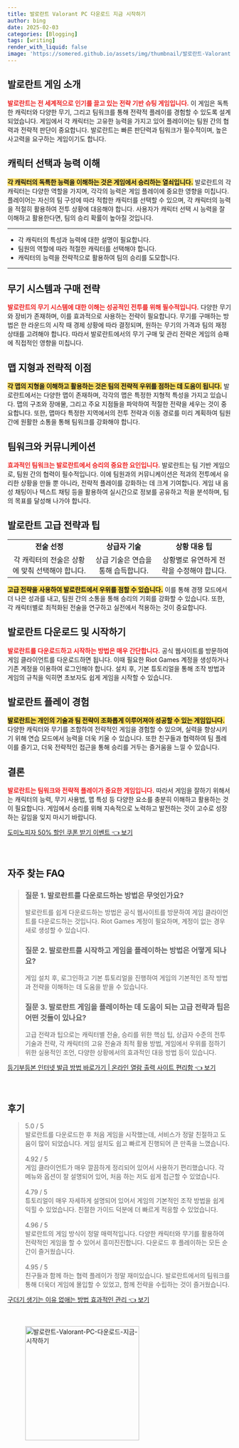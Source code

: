 ```yaml
---
title: 발로란트 Valorant PC 다운로드 지금 시작하기
author: bing
date: 2025-02-03
categories: [Blogging]
tags: [writing]
render_with_liquid: false
image: 'https://somered.github.io/assets/img/thumbnail/발로란트-Valorant-PC-다운로드-지금-시작하기.webp'
---
```



<h2 id='발로란트_게임_소개'>발로란트 게임 소개</h2>

<p><b><span style="color: #ee2323;">발로란트는 전 세계적으로 인기를 끌고 있는 전략 기반 슈팅 게임입니다.</span></b> 이 게임은 독특한 캐릭터와 다양한 무기, 그리고 팀워크를 통해 전략적 플레이를 경험할 수 있도록 설계되었습니다. 게임에서 각 캐릭터는 고유한 능력을 가지고 있어 플레이어는 팀원 간의 협력과 전략적 판단이 중요합니다. 발로란트는 빠른 판단력과 팀워크가 필수적이며, 높은 사고력을 요구하는 게임이기도 합니다.</p>

<h2 id='캐릭터_선택과_능력_이해'>캐릭터 선택과 능력 이해</h2>

<p><b><span style="background-color: #ffe066;">각 캐릭터의 독특한 능력을 이해하는 것은 게임에서 승리하는 열쇠입니다.</span></b> 발로란트의 각 캐릭터는 다양한 역할을 가지며, 각각의 능력은 게임 플레이에 중요한 영향을 미칩니다. 플레이어는 자신의 팀 구성에 따라 적합한 캐릭터를 선택할 수 있으며, 각 캐릭터의 능력을 적절히 활용하여 전투 상황에 대응해야 합니다. 사용자가 캐릭터 선택 시 능력을 잘 이해하고 활용한다면, 팀의 승리 확률이 높아질 것입니다.</p>

<hr />

<ul>
    <li>각 캐릭터의 특성과 능력에 대한 설명이 필요합니다.</li>
    <li>팀원의 역할에 따라 적절한 캐릭터를 선택해야 합니다.</li>
    <li>캐릭터의 능력을 전략적으로 활용하여 팀의 승리를 도모합니다.</li>
</ul>

<hr />

<h2 id='무기_시스템과_구매_전략'>무기 시스템과 구매 전략</h2>

<p><b><span style="color: #ee2323;">발로란트의 무기 시스템에 대한 이해는 성공적인 전투를 위해 필수적입니다.</span></b> 다양한 무기와 장비가 존재하며, 이를 효과적으로 사용하는 전략이 필요합니다. 무기를 구매하는 방법은 한 라운드의 시작 때 경제 상황에 따라 결정되며, 원하는 무기의 가격과 팀의 재정 상태를 고려해야 합니다. 따라서 발로란트에서의 무기 구매 및 관리 전략은 게임의 승패에 직접적인 영향을 미칩니다.</p>

<h2 id='맵_지형과_전략적_이점'>맵 지형과 전략적 이점</h2>

<p><b><span style="background-color: #ffe066;">각 맵의 지형을 이해하고 활용하는 것은 팀의 전략적 우위를 점하는 데 도움이 됩니다.</span></b> 발로란트에서는 다양한 맵이 존재하며, 각각의 맵은 특정한 지형적 특성을 가지고 있습니다. 맵의 구조와 장애물, 그리고 주요 지점들을 파악하여 적절한 전략을 세우는 것이 중요합니다. 또한, 맵마다 특정한 지역에서의 전투 전략과 이동 경로를 미리 계획하여 팀원 간에 원활한 소통을 통해 팀워크를 강화해야 합니다.</p>

<h2 id='팀워크와_커뮤니케이션'>팀워크와 커뮤니케이션</h2>

<p><b><span style="color: #ee2323;">효과적인 팀워크는 발로란트에서 승리의 중요한 요인입니다.</span></b> 발로란트는 팀 기반 게임으로, 팀원 간의 협력이 필수적입니다. 이에 팀원과의 커뮤니케이션은 적과의 전투에서 유리한 상황을 만들 뿐 아니라, 전략적 플레이를 강화하는 데 크게 기여합니다. 게임 내 음성 채팅이나 텍스트 채팅 등을 활용하여 실시간으로 정보를 공유하고 적을 분석하며, 팀의 목표를 달성해 나가야 합니다.</p>

<h2 id='발로란트_고급_전략과_팁'>발로란트 고급 전략과 팁</h2>

<table>
    <tr>
        <td style="text-align: center; height: 17px;"><b>전술 선정</b></td>
        <td style="text-align: center; height: 17px;"><b>상급자 기술</b></td>
        <td style="text-align: center; height: 17px;"><b>상황 대응 팁</b></td>
    </tr>
    <tr>
        <td style="text-align: center; height: 17px;">각 캐릭터의 전술은 상황에 맞춰 선택해야 합니다.</td>
        <td style="text-align: center; height: 17px;">상급 기술은 연습을 통해 습득합니다.</td>
        <td style="text-align: center; height: 17px;">상황별로 유연하게 전략을 수정해야 합니다.</td>
    </tr>
</table>

<p><b><span style="background-color: #ffe066;">고급 전략을 사용하여 발로란트에서 우위를 점할 수 있습니다.</span></b> 이를 통해 경쟁 모드에서 더 나은 성과를 내고, 팀원 간의 소통을 통해 승리의 기회를 강화할 수 있습니다. 또한, 각 캐릭터별로 최적화된 전술을 연구하고 실전에서 적용하는 것이 중요합니다.</p>

<h2 id='자주_묻는_질문'>발로란트 다운로드 및 시작하기</h2>

<p><b><span style="color: #ee2323;">발로란트를 다운로드하고 시작하는 방법은 매우 간단합니다.</span></b> 공식 웹사이트를 방문하여 게임 클라이언트를 다운로드하면 됩니다. 이때 필요한 Riot Games 계정을 생성하거나 기존 계정을 이용하여 로그인해야 합니다. 설치 후, 기본 튜토리얼을 통해 조작 방법과 게임의 규칙을 익히면 초보자도 쉽게 게임을 시작할 수 있습니다.</p>

<h2 id='발로란트_플레이_경험'>발로란트 플레이 경험</h2>

<p><b><span style="background-color: #ffe066;">발로란트는 개인의 기술과 팀 전략이 조화롭게 이루어져야 성공할 수 있는 게임입니다.</span></b> 다양한 캐릭터와 무기를 조합하여 전략적인 게임을 경험할 수 있으며, 실력을 향상시키기 위해 연습 모드에서 능력을 더욱 키울 수 있습니다. 또한 친구들과 협력하여 팀 플레이를 즐기고, 더욱 전략적인 접근을 통해 승리를 거두는 즐거움을 느낄 수 있습니다.</p>

<h2 id='결론'>결론</h2>

<p><b><span style="color: #ee2323;">발로란트는 팀워크와 전략적 플레이가 중요한 게임입니다.</span></b> 따라서 게임을 잘하기 위해서는 캐릭터의 능력, 무기 사용법, 맵 특성 등 다양한 요소를 충분히 이해하고 활용하는 것이 필요합니다. 게임에서 승리를 위해 지속적으로 노력하고 발전하는 것이 고수로 성장하는 길임을 잊지 마시기 바랍니다.</p>


<p><a class="click-button" title="도미노피자 50% 할인 쿠폰 받기 이벤트" href="https://somered.github.io/posts/%EB%8F%84%EB%AF%B8%EB%85%B8%ED%94%BC%EC%9E%90-50-%ED%95%A0%EC%9D%B8-%EC%BF%A0%ED%8F%B0-%EB%B0%9B%EA%B8%B0-%EC%9D%B4%EB%B2%A4%ED%8A%B8/" rel="dofollow">도미노피자 50% 할인 쿠폰 받기 이벤트 👈 보기</a></p><br>
<h2 id='자주_찾는_FAQ'>자주 찾는 FAQ</h2>
<div itemscope="" itemtype="https://schema.org/FAQPage"> 
<blockquote> 
<div itemscope="" itemprop="mainEntity" itemtype="https://schema.org/Question"> 
<h3 itemprop="name">질문 1. 발로란트를 다운로드하는 방법은 무엇인가요?</h3> 
<div itemscope="" itemprop="acceptedAnswer" itemtype="https://schema.org/Answer"> 
<span itemprop="text"> 
<p>발로란트를 쉽게 다운로드하는 방법은 공식 웹사이트를 방문하여 게임 클라이언트를 다운로드하는 것입니다. Riot Games 계정이 필요하며, 계정이 없는 경우 새로 생성할 수 있습니다.</p> 
</span> 
</div> 
</div> 
<div itemscope="" itemprop="mainEntity" itemtype="https://schema.org/Question"> 
<h3 itemprop="name">질문 2. 발로란트를 시작하고 게임을 플레이하는 방법은 어떻게 되나요?</h3> 
<div itemscope="" itemprop="acceptedAnswer" itemtype="https://schema.org/Answer"> 
<span itemprop="text"> 
<p>게임 설치 후, 로그인하고 기본 튜토리얼을 진행하여 게임의 기본적인 조작 방법과 전략을 이해하는 데 도움을 받을 수 있습니다.</p> 
</span> 
</div> 
</div> 
<div itemscope="" itemprop="mainEntity" itemtype="https://schema.org/Question"> 
<h3 itemprop="name">질문 3. 발로란트 게임을 플레이하는 데 도움이 되는 고급 전략과 팁은 어떤 것들이 있나요?</h3> 
<div itemscope="" itemprop="acceptedAnswer" itemtype="https://schema.org/Answer"> 
<span itemprop="text"> 
<p>고급 전략과 팁으로는 캐릭터별 전술, 승리를 위한 핵심 팁, 상급자 수준의 전투 기술과 전략, 각 캐릭터의 고유 전술과 최적 활용 방법, 게임에서 우위를 점하기 위한 실용적인 조언, 다양한 상황에서의 효과적인 대응 방법 등이 있습니다.</p> 
</span> 
</div> 
</div> 
</blockquote> 
</div>
<p><a class="click-button" title="등기부등본 인터넷 발급 방법 바로가기 | 온라인 열람 출력 사이트 편리함" href="https://somered.github.io/posts/%EB%93%B1%EA%B8%B0%EB%B6%80%EB%93%B1%EB%B3%B8-%EC%9D%B8%ED%84%B0%EB%84%B7-%EB%B0%9C%EA%B8%89-%EB%B0%A9%EB%B2%95-%EB%B0%94%EB%A1%9C%EA%B0%80%EA%B8%B0-%EC%98%A8%EB%9D%BC%EC%9D%B8-%EC%97%B4%EB%9E%8C-%EC%B6%9C%EB%A0%A5-%EC%82%AC%EC%9D%B4%ED%8A%B8-%ED%8E%B8%EB%A6%AC%ED%95%A8/" rel="dofollow">등기부등본 인터넷 발급 방법 바로가기 | 온라인 열람 출력 사이트 편리함 👈 보기</a></p><br>
<h2 id='후기'>후기</h2>
<div itemscope itemtype="https://schema.org/Product">
  <blockquote>
  <div itemprop="review" itemscope itemtype="https://schema.org/Review">
      <div itemprop="reviewRating" itemscope itemtype="https://schema.org/Rating"> <span itemprop="ratingValue">5.0</span> / <span itemprop="bestRating">5</span> </div>
      <span itemprop="reviewBody">발로란트를 다운로드한 후 처음 게임을 시작했는데, 서비스가 정말 친절하고 도움이 많이 되었습니다. 게임 설치도 쉽고 빠르게 진행되어 큰 만족을 느꼈습니다.</span>
  </div>
  <br>
  <div itemprop="review" itemscope itemtype="https://schema.org/Review">
      <div itemprop="reviewRating" itemscope itemtype="https://schema.org/Rating"> <span itemprop="ratingValue">4.92</span> / <span itemprop="bestRating">5</span> </div>
      <span itemprop="reviewBody">게임 클라이언트가 매우 깔끔하게 정리되어 있어서 사용하기 편리했습니다. 각 메뉴와 옵션이 잘 설명되어 있어, 처음 하는 저도 쉽게 접근할 수 있었습니다.</span>
  </div>
  <br>
  <div itemprop="review" itemscope itemtype="https://schema.org/Review">
      <div itemprop="reviewRating" itemscope itemtype="https://schema.org/Rating"> <span itemprop="ratingValue">4.79</span> / <span itemprop="bestRating">5</span> </div>
      <span itemprop="reviewBody">튜토리얼이 매우 자세하게 설명되어 있어서 게임의 기본적인 조작 방법을 쉽게 익힐 수 있었습니다. 친절한 가이드 덕분에 더 빠르게 적응할 수 있었습니다.</span>
  </div>
  <br>
  <div itemprop="review" itemscope itemtype="https://schema.org/Review">
      <div itemprop="reviewRating" itemscope itemtype="https://schema.org/Rating"> <span itemprop="ratingValue">4.96</span> / <span itemprop="bestRating">5</span> </div>
      <span itemprop="reviewBody">발로란트의 게임 방식이 정말 매력적입니다. 다양한 캐릭터와 무기를 활용하여 전략적인 게임을 할 수 있어서 흥미진진합니다. 다운로드 후 플레이하는 모든 순간이 즐거웠습니다.</span>
  </div>
  <br>
  <div itemprop="review" itemscope itemtype="https://schema.org/Review">
      <div itemprop="reviewRating" itemscope itemtype="https://schema.org/Rating"> <span itemprop="ratingValue">4.95</span> / <span itemprop="bestRating">5</span> </div>
      <span itemprop="reviewBody">친구들과 함께 하는 협력 플레이가 정말 재미있습니다. 발로란트에서의 팀워크를 통해 더욱더 게임에 몰입할 수 있었고, 함께 전략을 수립하는 것이 즐거웠습니다.</span>
  </div>
  </blockquote>
</div>
<p><a class="click-button" title="구더기 생기는 이유 없애는 방법 효과적인 관리" href="https://somered.github.io/posts/%EA%B5%AC%EB%8D%94%EA%B8%B0-%EC%83%9D%EA%B8%B0%EB%8A%94-%EC%9D%B4%EC%9C%A0-%EC%97%86%EC%95%A0%EB%8A%94-%EB%B0%A9%EB%B2%95-%ED%9A%A8%EA%B3%BC%EC%A0%81%EC%9D%B8-%EA%B4%80%EB%A6%AC/" rel="dofollow">구더기 생기는 이유 없애는 방법 효과적인 관리 👈 보기</a></p><br>
<figure class="image"><img src="https://somered.github.io/assets/img/thumbnail/발로란트-Valorant-PC-다운로드-지금-시작하기.webp" alt="발로란트-Valorant-PC-다운로드-지금-시작하기" width="256" height="256"></figure>